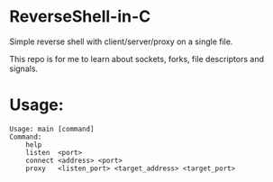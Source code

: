 # ReverseShell-in-C

Simple reverse shell with client/server/proxy on a single file.

This repo is for me to learn about sockets, forks, file descriptors and signals.


# Usage:
```
Usage: main [command]
Command:
    help
    listen  <port>
    connect <address> <port> 
    proxy   <listen_port> <target_address> <target_port>
```
